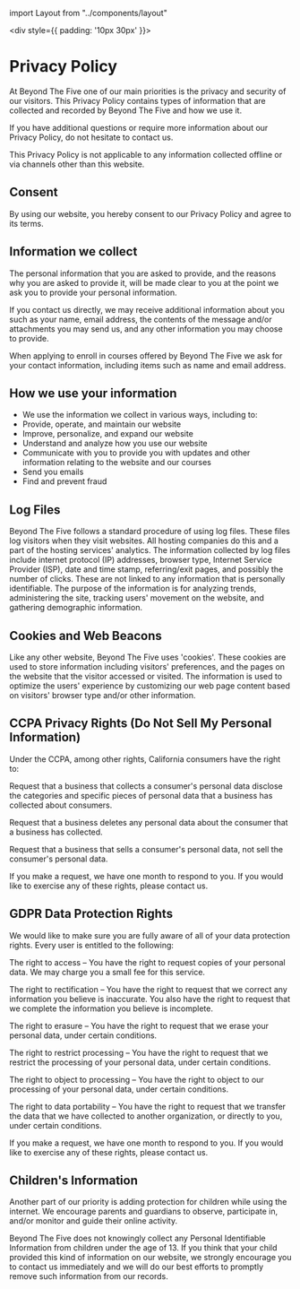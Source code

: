 import Layout from "../components/layout"

<Layout><div style={{ padding: '10px 30px' }}>

# Privacy Policy

At Beyond The Five one of our main priorities is the privacy and security of our visitors. This Privacy Policy contains types of information that are collected and recorded by Beyond The Five and how we use it.

If you have additional questions or require more information about our Privacy Policy, do not hesitate to contact us.

This Privacy Policy is not applicable to any information collected offline or via channels other than this website.

## Consent

By using our website, you hereby consent to our Privacy Policy and agree to its terms.

## **Information we collect**

The personal information that you are asked to provide, and the reasons why you are asked to provide it, will be made clear to you at the point we ask you to provide your personal information.

If you contact us directly, we may receive additional information about you such as your name, email address, the contents of the message and/or attachments you may send us, and any other information you may choose to provide.

When applying to enroll in courses offered by Beyond The Five we ask for your contact information, including items such as name and email address.

## **How we use your information**

- We use the information we collect in various ways, including to:
- Provide, operate, and maintain our website
- Improve, personalize, and expand our website
- Understand and analyze how you use our website
- Communicate with you to provide you with updates and other information relating to the website and our courses
- Send you emails
- Find and prevent fraud

## **Log Files**

Beyond The Five follows a standard procedure of using log files. These files log visitors when they visit websites. All hosting companies do this and a part of the hosting services' analytics. The information collected by log files include internet protocol (IP) addresses, browser type, Internet Service Provider (ISP), date and time stamp, referring/exit pages, and possibly the number of clicks. These are not linked to any information that is personally identifiable. The purpose of the information is for analyzing trends, administering the site, tracking users' movement on the website, and gathering demographic information.

## **Cookies and Web Beacons**

Like any other website, Beyond The Five uses 'cookies'. These cookies are used to store information including visitors' preferences, and the pages on the website that the visitor accessed or visited. The information is used to optimize the users' experience by customizing our web page content based on visitors' browser type and/or other information.

## **CCPA Privacy Rights (Do Not Sell My Personal Information)**

Under the CCPA, among other rights, California consumers have the right to:

Request that a business that collects a consumer's personal data disclose the categories and specific pieces of personal data that a business has collected about consumers.

Request that a business deletes any personal data about the consumer that a business has collected.

Request that a business that sells a consumer's personal data, not sell the consumer's personal data.

If you make a request, we have one month to respond to you. If you would like to exercise any of these rights, please contact us.

## **GDPR Data Protection Rights**

We would like to make sure you are fully aware of all of your data protection rights. Every user is entitled to the following:

The right to access – You have the right to request copies of your personal data. We may charge you a small fee for this service.

The right to rectification – You have the right to request that we correct any information you believe is inaccurate. You also have the right to request that we complete the information you believe is incomplete.

The right to erasure – You have the right to request that we erase your personal data, under certain conditions.

The right to restrict processing – You have the right to request that we restrict the processing of your personal data, under certain conditions.

The right to object to processing – You have the right to object to our processing of your personal data, under certain conditions.

The right to data portability – You have the right to request that we transfer the data that we have collected to another organization, or directly to you, under certain conditions.

If you make a request, we have one month to respond to you. If you would like to exercise any of these rights, please contact us.

## **Children's Information**

Another part of our priority is adding protection for children while using the internet. We encourage parents and guardians to observe, participate in, and/or monitor and guide their online activity.

Beyond The Five does not knowingly collect any Personal Identifiable Information from children under the age of 13. If you think that your child provided this kind of information on our website, we strongly encourage you to contact us immediately and we will do our best efforts to promptly remove such information from our records.

</div></Layout>
